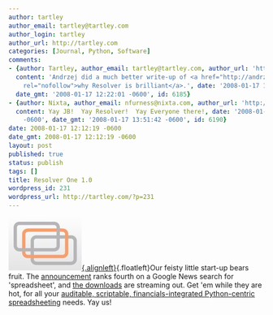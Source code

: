 ```yaml
---
author: tartley
author_email: tartley@tartley.com
author_login: tartley
author_url: http://tartley.com
categories: [Journal, Python, Software]
comments:
- {author: Tartley, author_email: tartley@tartley.com, author_url: 'http://tartley.com',
  content: 'Andrzej did a much better write-up of <a href="http://andrzejonsoftware.blogspot.com/2008/01/5-reasons-to-try-resolver-one.html"
    rel="nofollow">why Resolver is brilliant</a>.', date: '2008-01-17 12:22:01 -0600',
  date_gmt: '2008-01-17 12:22:01 -0600', id: 6185}
- {author: Nixta, author_email: nfurness@nixta.com, author_url: 'http://nixtasinks.nixta.com',
  content: Yay JB!  Yay Resolver!  Yay Everyone there!, date: '2008-01-17 13:51:42
    -0600', date_gmt: '2008-01-17 13:51:42 -0600', id: 6190}
date: 2008-01-17 12:12:19 -0600
date_gmt: 2008-01-17 12:12:19 -0600
layout: post
published: true
status: publish
tags: []
title: Resolver One 1.0
wordpress_id: 231
wordpress_url: http://tartley.com/?p=231
---
```


[![Resolver](/assets/2008/01/resolver.jpg){.alignleft}](http://www.resolversystems.com/news/?p=36 "Resolver"){.floatleft}Our
feisty little start-up bears fruit. The
[announcement](http://www.prweb.com/releases/2008/01/prweb631801.htm)
ranks fourth on a Google News search for 'spreadsheet', and [the
downloads](http://www.resolversystems.com/get-it/) are streaming out.
Get 'em while they are hot, for all your [auditable, scriptable,
financials-integrated Python-centric
spreadsheeting](http://www.resolversystems.com/products/resolver-one.php)
needs. Yay us!
